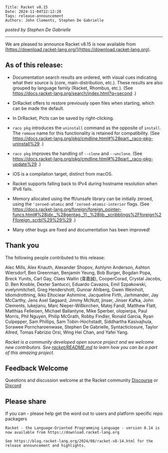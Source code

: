     Title: Racket v8.15
    Date: 2024-11-04T22:12:28
    Tags: release-announcement
    Authors: John Clements, Stephen De Gabrielle


*posted by Stephen De Gabrielle*

----------------------------------------------------------------------

We are pleased to announce Racket v8.15 is now available from [https://download.racket-lang.org/](https://download.racket-lang.org).

## As of this release:

- Documentation search results are ordered, with visual cues
  indicating what their source is (core, main-distribution, etc.).
  These results are also grouped by language family (Racket, Rhombus,
  etc.). (See https://docs.racket-lang.org/search/index.html?q=second
  .)

- DrRacket offers to restore previously open files when starting,
  which can be made the default.

- In DrRacket, Picts can be saved by right-clicking.

- `raco pkg` introduces the `uninstall` command as the opposite of
  `install`. The `remove` name for this functionality is retained for
  compatibility. (See
  https://docs.racket-lang.org/pkg/cmdline.html#%28part._raco-pkg-uninstall%29
  .)

- `raco pkg` improves the handling of `--clone` and `--unclone`. (See
  https://docs.racket-lang.org/pkg/cmdline.html#%28part._raco-pkg-update%29
  .)

- iOS is a compilation target, distinct from macOS.

- Racket supports falling back to IPv4 during hostname resolution when
  IPv6 fails.

- Memory allocated using the ffi/unsafe library can be initially
  zeroed, using the `'zeroed-atomic` and `'zeroed-atomic-interior`
  flags. (See
  https://docs.racket-lang.org/foreign/foreign_pointer-funcs.html#%28idx._%28gentag._11._%28lib._scribblings%2Fforeign%2Fforeign..scrbl%29%29%29
  .)

- Many other bugs are fixed and documentation has been improved!

## Thank you

The following people contributed to this release:

Alec Mills, Alex Knauth, Alexander Shopov, Ashlynn Anderson, Ashton
Wiersdorf, Ben Greenman, Benjamin Yeung, Bob Burger, Bogdan Popa,
Breck Yunits, Carl Gay, Claes Wallin (韋嘉誠), CooperCorad, Crystal
Jacobs, D. Ben Knoble, Dexter Santucci, Eduardo Cavazos, Emil
Szpakowski, evelynmitchell, Greg Hendershott, Gunnar Ahlberg, Gwen
Weinholt, Idiomdrottning, Ikko Eltociear Ashimine, Jacqueline Firth,
Jarhmander, Jay McCarthy, Jens Axel Søgaard, Jimmy McNutt, jinser,
Jinser Kafka, John Clements, lukejianu, Marc Nieper-Wißkirchen,
Matej Fandl, Matthew Flatt, Matthias Felleisen, Michael Ballantyne,
Mike Sperber, olopierpa, Paul Morris, Phil Nguyen, Philip McGrath,
Robby Findler, Ronald Garcia, Ryan Culpepper, Sam Phillips, Sam
Tobin-Hochstadt, Siddhartha Kasivajhula, Sorawee Porncharoenwase,
Stephen De Gabrielle, Syntacticlosure, Taylor Allred, Tomas Fabrizio
Orsi, Wing Hei Chan, and Yafei Yang.

_Racket is a community developed open source project and we welcome new
contributors. See 
[racket/README.md](https://github.com/racket/racket/blob/master/README.md#contributing)
to learn how you can be a part of this amazing project._

## Feedback Welcome

Questions and discussion welcome at the Racket community
[Discourse](https://racket.discourse.group/invites/VxkBcXY7yL) or
[Discord](https://discord.gg/6Zq8sH5) 

## Please share

If you can  - please help get the word out to users and platform specific repo packagers

```
Racket - the Language-Oriented Programming Language - version 8.14 is now available from https://download.racket-lang.org

See https://blog.racket-lang.org/2024/08/racket-v8-14.html for the release announcement and highlights.
```
